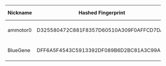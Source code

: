 | Nickname |  Hashed Fingerprint	| Or Addresses | Contact | Running | Flags | Last Seen | First Seen | Last Restarted | Advertised Bandwidth | Platform | Version | Version Status | Recommended Version | Verified hostnames | Exit policy |
|---|---|---|---|---|---|---|---|---|---|---|---|---|---|---|---|
|ammotor0 | D325580472C881F8357D60510A309F0AFFCD7DAA | ["98.148.66.23:443"] | 17y50v30@amotu.net | true | Running, V2Dir, Valid | 2025-10-05 07:00:00 | 2025-10-05 02:00:00 | 2025-10-05 00:36:25 | 0 | Tor 0.4.8.18 on Linux | 0.4.8.18 | recommended | true | ["syn-098-148-066-023.res.spectrum.com"] | ["reject *:*"]|
|BlueGene | DFF6A5F4543C5913392DF089B6D2BC81A3C99AE2 | ["93.160.17.86:9025"] | N/A | true | Running, V2Dir, Valid | 2025-10-05 07:00:00 | 2025-10-05 07:00:00 | 2025-10-05 05:30:02 | 0 | Tor 0.4.8.16 on Linux | 0.4.8.16 | recommended | true | N/A | ["reject *:*"]|
